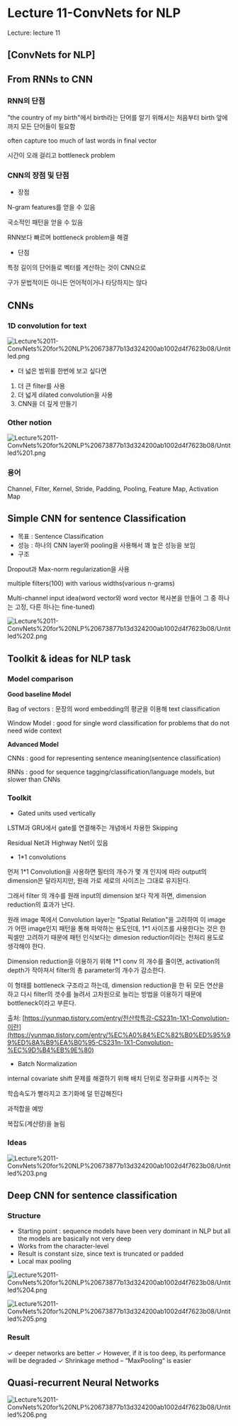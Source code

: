 # Lecture 11-ConvNets for NLP

Lecture: lecture 11

## [ConvNets for NLP]

## From RNNs to CNN

### RNN의 단점

"the country of my birth"에서 birth라는 단어를 알기 위해서는 처음부터 birth 앞에까지 모든 단어들이 필요함

often capture too much of last words in final vector

시간이 오래 걸리고 bottleneck problem

### CNN의 장점 및 단점

- 장점

N-gram features를 얻을 수 있음

국소적인 패턴을 얻을 수 있음

RNN보다 빠르며 bottleneck problem을 해결

- 단점

특정 길이의 단어들로 벡터를 계산하는 것이 CNN으로

구가 문법적이든 아니든 언어적이거나 타당하지는 않다

## CNNs

### 1D convolution for text

![Lecture%2011-ConvNets%20for%20NLP%20673877b13d324200ab1002d4f7623b08/Untitled.png](Lecture%2011-ConvNets%20for%20NLP%20673877b13d324200ab1002d4f7623b08/Untitled.png)

- 더 넓은 범위를 한번에 보고 싶다면
1. 더 큰 filter를 사용
2. 더 넓게 dilated convolution을 사용
3. CNN을 더 깊게 만들기

### Other notion

![Lecture%2011-ConvNets%20for%20NLP%20673877b13d324200ab1002d4f7623b08/Untitled%201.png](Lecture%2011-ConvNets%20for%20NLP%20673877b13d324200ab1002d4f7623b08/Untitled%201.png)

### 용어

Channel, Filter, Kernel, Stride, Padding, Pooling, Feature Map, Activation Map

## Simple CNN for sentence Classification

- 목표 : Sentence Classification
- 성능 : 하나의 CNN layer와 pooling을 사용해서 꽤 높은 성능을 보임
- 구조

Dropout과 Max-norm regularization을 사용

multiple filters(100) with various widths(various n-grams)

Multi-channel input idea(word vector와 word vector 복사본을 만들어 그 중 하나는 고정, 다른 하나는 fine-tuned)

![Lecture%2011-ConvNets%20for%20NLP%20673877b13d324200ab1002d4f7623b08/Untitled%202.png](Lecture%2011-ConvNets%20for%20NLP%20673877b13d324200ab1002d4f7623b08/Untitled%202.png)

## Toolkit & ideas for NLP task

### Model comparison

**Good baseline Model**

Bag of vectors : 문장의 word embedding의 평균을 이용해 text classification

Window Model : good for single word classification for problems that do not need wide context

**Advanced Model**

CNNs : good for representing sentence meaning(sentence classification)

RNNs : good for sequence tagging/classification/language models, but slower than CNNs

### Toolkit

- Gated units used vertically

LSTM과 GRU에서 gate를 연결해주는 개념에서 차용한 Skipping

Residual Net과 Highway Net이 있음

- 1*1 convolutions

먼저 1*1 Convolution을 사용하면 필터의 개수가 몇 개 인지에 따라 output의 dimension은 달라지지만, 원래 가로 세로의 사이즈는 그대로 유지된다.

그래서 filter 의 개수를 원래 input의 dimension 보다 작게 하면, dimension reduction의 효과가 난다.

원래 image 쪽에서 Convolution layer는 "Spatial Relation"을 고려하여 이 image가 어떤 image인지 패턴을 통해 파악하는 용도인데, 1*1 사이즈를 사용한다는 것은 한 픽셀만 고려하기 때문에 패턴 인식보다는 dimesion reduction이라는 전처리 용도로 생각해야 한다.

Dimension reduction을 이용하기 위해 1*1 conv 의 개수를 줄이면, activation의 depth가 작아져서 filter의 총 parameter의 개수가 감소한다.

이 형태를 bottleneck 구조라고 하는데, dimension reduction을 한 뒤 모든 연산을 하고 다시 filter의 갯수를 늘려서 고차원으로 늘리는 방법을 이용하기 때문에 bottleneck이라고 부른다.

출처: [https://yunmap.tistory.com/entry/전산학특강-CS231n-1X1-Convolution-이란](https://yunmap.tistory.com/entry/%EC%A0%84%EC%82%B0%ED%95%99%ED%8A%B9%EA%B0%95-CS231n-1X1-Convolution-%EC%9D%B4%EB%9E%80)

- Batch Normalization

internal covariate shift 문제를 해결하기 위해 배치 단위로 정규화를 시켜주는 것

학습속도가 빨라지고 초기화에 덜 민감해진다

과적합을 예방

복잡도(계산량)을 늘림

### Ideas

![Lecture%2011-ConvNets%20for%20NLP%20673877b13d324200ab1002d4f7623b08/Untitled%203.png](Lecture%2011-ConvNets%20for%20NLP%20673877b13d324200ab1002d4f7623b08/Untitled%203.png)

## Deep CNN for sentence classification

### Structure

- Starting point : sequence models have been very dominant in NLP
but all the models are basically not very deep
- Works from the character-level
- Result is constant size, since text is truncated or padded
- Local max pooling

![Lecture%2011-ConvNets%20for%20NLP%20673877b13d324200ab1002d4f7623b08/Untitled%204.png](Lecture%2011-ConvNets%20for%20NLP%20673877b13d324200ab1002d4f7623b08/Untitled%204.png)

![Lecture%2011-ConvNets%20for%20NLP%20673877b13d324200ab1002d4f7623b08/Untitled%205.png](Lecture%2011-ConvNets%20for%20NLP%20673877b13d324200ab1002d4f7623b08/Untitled%205.png)

### Result

✓ deeper networks are better
✓ However, if it is too deep, its performance will be degraded
✓ Shrinkage method – “MaxPooling“ is easier

## Quasi-recurrent Neural Networks

![Lecture%2011-ConvNets%20for%20NLP%20673877b13d324200ab1002d4f7623b08/Untitled%206.png](Lecture%2011-ConvNets%20for%20NLP%20673877b13d324200ab1002d4f7623b08/Untitled%206.png)